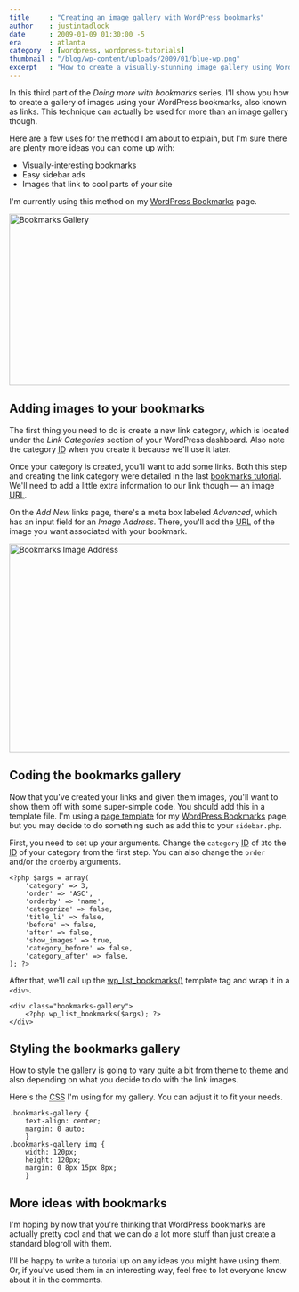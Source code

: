 ```yaml
---
title     : "Creating an image gallery with WordPress bookmarks"
author    : justintadlock
date      : 2009-01-09 01:30:00 -5
era       : atlanta
category  : [wordpress, wordpress-tutorials]
thumbnail : "/blog/wp-content/uploads/2009/01/blue-wp.png"
excerpt   : "How to create a visually-stunning image gallery using WordPress bookmarks (links).  This is the third part in the <em>Doing more with bookmarks</em> series."
---
```


In this third part of the <em>Doing more with bookmarks</em> series, I'll show you how to create a gallery of images using your WordPress bookmarks, also known as links.  This technique can actually be used for more than an image gallery though.

Here are a few uses for the method I am about to explain, but I'm sure there are plenty more ideas you can come up with:

<ul>
<li>Visually-interesting bookmarks</li>
<li>Easy sidebar ads</li>
<li>Images that link to cool parts of your site</li>
</ul>

I'm currently using this method on my <a href="http://justintadlock.com/bookmarks/wordpress" title="WordPress Bookmarks">WordPress Bookmarks</a> page.

<a href="http://justintadlock.com/bookmarks/wordpress" title="WordPress Bookmarks"><img src="http://justintadlock.com/blog/wp-content/uploads/2009/01/bookmarks-gallery.png" alt="Bookmarks Gallery" title="Bookmarks Gallery" width="600" height="308" class="aligncenter size-full wp-image-1374" /></a>

## Adding images to your bookmarks

The first thing you need to do is create a new link category, which is located under the <em>Link Categories</em> section of your WordPress dashboard.  Also note the category <acronym title="Identification">ID</acronym> when you create it because we'll use it later.

Once your category is created, you'll want to add some links.  Both this step and creating the link category were detailed in the last <a href="http://justintadlock.com/archives/2009/01/06/easy-navigation-menus-in-wordpress" title="Creating a navigation menu with WP bookmarks">bookmarks tutorial</a>.  We'll need to add a little extra information to our link though &mdash; an image <acronym title="Uniform Resource Locator">URL</acronym>.

On the <em>Add New</em> links page, there's a meta box labeled <em>Advanced</em>, which has an input field for an <em>Image Address</em>.  There, you'll add the <acronym title="Uniform Resource Locator">URL</acronym> of the image you want associated with your bookmark.

<img src="http://justintadlock.com/blog/wp-content/uploads/2009/01/bookmark-image-url.png" alt="Bookmarks Image Address" title="Bookmarks Image Address" width="600" height="374" class="aligncenter size-full wp-image-1375" />

## Coding the bookmarks gallery

Now that you've created your links and given them images, you'll want to show them off with some super-simple code.  You should add this in a template file.  I'm using a <a href="http://codex.wordpress.org/Pages#Page_Templates" title="WordPress page templates">page template</a> for my <a href="http://justintadlock.com/bookmarks/wordpress" title="WordPress Bookmarks">WordPress Bookmarks</a> page, but you may decide to do something such as add this to your <code>sidebar.php</code>.

First, you need to set up your arguments.  Change the <code>category</code> <acronym title="Identification">ID</acronym> of <code>3</code>to the <acronym title="Identification">ID</acronym> of your category from the first step.  You can also change the <code>order</code> and/or the <code>orderby</code> arguments.

<pre><code>&lt;?php $args = array(
	'category' =&gt; 3,
	'order' =&gt; 'ASC',
	'orderby' =&gt; 'name',
	'categorize' =&gt; false,
	'title_li' =&gt; false,
	'before' =&gt; false,
	'after' =&gt; false,
	'show_images' =&gt; true,
	'category_before' =&gt; false,
	'category_after' =&gt; false,
); ?&gt;</code></pre>

After that, we'll call up the <a href="http://codex.wordpress.org/Template_Tags/wp_list_bookmarks" title="WordPress Codex: wp_list_bookmarks()">wp_list_bookmarks()</a> template tag and wrap it in a <code>&lt;div&gt;</code>.

<pre><code>&lt;div class="bookmarks-gallery"&gt;
	&lt;?php wp_list_bookmarks($args); ?&gt;
&lt;/div&gt;</code></pre>

## Styling the bookmarks gallery

How to style the gallery is going to vary quite a bit from theme to theme and also depending on what you decide to do with the link images.

Here's the <acronym title="Cascading Style Sheets">CSS</acronym> I'm using for my gallery.  You can adjust it to fit your needs.

<pre><code>.bookmarks-gallery {
	text-align: center;
	margin: 0 auto;
	}
.bookmarks-gallery img {
	width: 120px;
	height: 120px;
	margin: 0 8px 15px 8px;
	}</code></pre>

## More ideas with bookmarks

I'm hoping by now that you're thinking that WordPress bookmarks are actually pretty cool and that we can do a lot more stuff than just create a standard blogroll with them.

I'll be happy to write a tutorial up on any ideas you might have using them.  Or, if you've used them in an interesting way, feel free to let everyone know about it in the comments.
